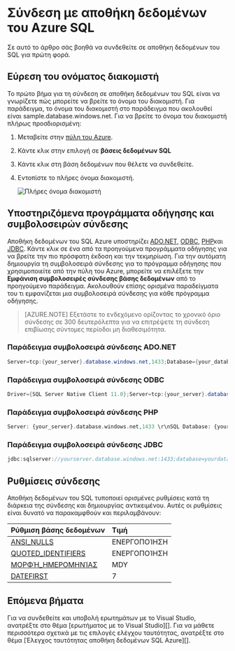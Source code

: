 <properties
   pageTitle="Σύνδεση με αποθήκη δεδομένων του Azure SQL | Microsoft Azure"
   description="Πώς μπορείτε να βρείτε το όνομα και η συμβολοσειρά σύνδεσης για το διακομιστή σας αποθήκη δεδομένων SQL Azure"
   services="sql-data-warehouse"
   documentationCenter="NA"
   authors="sonyam"
   manager="barbkess"
   editor=""/>

<tags
   ms.service="sql-data-warehouse"
   ms.devlang="NA"
   ms.topic="get-started-article"
   ms.tgt_pltfrm="NA"
   ms.workload="data-services"
   ms.date="09/26/2016"
   ms.author="sonyama;barbkess"/>

# <a name="connect-to-azure-sql-data-warehouse"></a>Σύνδεση με αποθήκη δεδομένων του Azure SQL

Σε αυτό το άρθρο σάς βοηθά να συνδεθείτε σε αποθήκη δεδομένων του SQL για πρώτη φορά.

## <a name="find-your-server-name"></a>Εύρεση του ονόματος διακομιστή

Το πρώτο βήμα για τη σύνδεση σε αποθήκη δεδομένων του SQL είναι να γνωρίζετε πώς μπορείτε να βρείτε το όνομα του διακομιστή.  Για παράδειγμα, το όνομα του διακομιστή στο παράδειγμα που ακολουθεί είναι sample.database.windows.net. Για να βρείτε το όνομα του διακομιστή πλήρως προσδιορισμένη:

1. Μεταβείτε στην [πύλη του Azure][].
2. Κάντε κλικ στην επιλογή σε **βάσεις δεδομένων SQL** 
3. Κάντε κλικ στη βάση δεδομένων που θέλετε να συνδεθείτε.
4. Εντοπίστε το πλήρες όνομα διακομιστή.

    ![Πλήρες όνομα διακομιστή][1]

## <a name="supported-drivers-and-connection-strings"></a>Υποστηριζόμενα προγράμματα οδήγησης και συμβολοσειρών σύνδεσης

Αποθήκη δεδομένων του SQL Azure υποστηρίζει [ADO.NET][], [ODBC][], [PHP][]και [JDBC][]. Κάντε κλικ σε ένα από τα προηγούμενα προγράμματα οδήγησης για να βρείτε την πιο πρόσφατη έκδοση και την τεκμηρίωση. Για την αυτόματη δημιουργία τη συμβολοσειρά σύνδεσης για το πρόγραμμα οδήγησης που χρησιμοποιείτε από την πύλη του Azure, μπορείτε να επιλέξετε την **Εμφάνιση συμβολοσειρές σύνδεσης βάσης δεδομένων** από το προηγούμενο παράδειγμα.  Ακολουθούν επίσης ορισμένα παραδείγματα του τι εμφανίζεται μια συμβολοσειρά σύνδεσης για κάθε πρόγραμμα οδήγησης.

> [AZURE.NOTE] Εξετάστε το ενδεχόμενο ορίζοντας το χρονικό όριο σύνδεσης σε 300 δευτερόλεπτα για να επιτρέψετε τη σύνδεση επιβίωσης σύντομες περίοδοι μη διαθεσιμότητα.

### <a name="adonet-connection-string-example"></a>Παράδειγμα συμβολοσειρά σύνδεσης ADO.NET

```C#
Server=tcp:{your_server}.database.windows.net,1433;Database={your_database};User ID={your_user_name};Password={your_password_here};Encrypt=True;TrustServerCertificate=False;Connection Timeout=30;
```

### <a name="odbc-connection-string-example"></a>Παράδειγμα συμβολοσειρά σύνδεσης ODBC

```C#
Driver={SQL Server Native Client 11.0};Server=tcp:{your_server}.database.windows.net,1433;Database={your_database};Uid={your_user_name};Pwd={your_password_here};Encrypt=yes;TrustServerCertificate=no;Connection Timeout=30;
```

### <a name="php-connection-string-example"></a>Παράδειγμα συμβολοσειρά σύνδεσης PHP

```PHP
Server: {your_server}.database.windows.net,1433 \r\nSQL Database: {your_database}\r\nUser Name: {your_user_name}\r\n\r\nPHP Data Objects(PDO) Sample Code:\r\n\r\ntry {\r\n   $conn = new PDO ( \"sqlsrv:server = tcp:{your_server}.database.windows.net,1433; Database = {your_database}\", \"{your_user_name}\", \"{your_password_here}\");\r\n    $conn->setAttribute( PDO::ATTR_ERRMODE, PDO::ERRMODE_EXCEPTION );\r\n}\r\ncatch ( PDOException $e ) {\r\n   print( \"Error connecting to SQL Server.\" );\r\n   die(print_r($e));\r\n}\r\n\rSQL Server Extension Sample Code:\r\n\r\n$connectionInfo = array(\"UID\" => \"{your_user_name}\", \"pwd\" => \"{your_password_here}\", \"Database\" => \"{your_database}\", \"LoginTimeout\" => 30, \"Encrypt\" => 1, \"TrustServerCertificate\" => 0);\r\n$serverName = \"tcp:{your_server}.database.windows.net,1433\";\r\n$conn = sqlsrv_connect($serverName, $connectionInfo);
```

### <a name="jdbc-connection-string-example"></a>Παράδειγμα συμβολοσειρά σύνδεσης JDBC

```Java
jdbc:sqlserver://yourserver.database.windows.net:1433;database=yourdatabase;user={your_user_name};password={your_password_here};encrypt=true;trustServerCertificate=false;hostNameInCertificate=*.database.windows.net;loginTimeout=30;
```

## <a name="connection-settings"></a>Ρυθμίσεις σύνδεσης

Αποθήκη δεδομένων του SQL τυποποιεί ορισμένες ρυθμίσεις κατά τη διάρκεια της σύνδεσης και δημιουργίας αντικειμένου. Αυτές οι ρυθμίσεις είναι δυνατό να παρακαμφθούν και περιλαμβάνουν:

| Ρύθμιση βάσης δεδομένων       | Τιμή                        |
| :--------------------- | :--------------------------- |
| [ANSI_NULLS][]         | ΕΝΕΡΓΟΠΟΊΗΣΗ                           |
| [QUOTED_IDENTIFIERS][] | ΕΝΕΡΓΟΠΟΊΗΣΗ                           |
| [ΜΟΡΦΉ_ΗΜΕΡΟΜΗΝΊΑΣ][]         | MDY                          |
| [DATEFIRST][]          | 7                            |

## <a name="next-steps"></a>Επόμενα βήματα

Για να συνδεθείτε και υποβολή ερωτημάτων με το Visual Studio, ανατρέξτε στο θέμα [ερωτήματος με το Visual Studio][]. Για να μάθετε περισσότερα σχετικά με τις επιλογές ελέγχου ταυτότητας, ανατρέξτε στο θέμα [Έλεγχος ταυτότητας αποθήκη δεδομένων SQL Azure][].

<!--Articles-->
[Ερώτημα με το Visual Studio]: ./sql-data-warehouse-query-visual-studio.md
[Έλεγχος ταυτότητας αποθήκη δεδομένων Azure SQL]: ./sql-data-warehouse-authentication.md

<!--MSDN references-->
[ADO.NET]: https://msdn.microsoft.com/library/e80y5yhx(v=vs.110).aspx
[ODBC]: https://msdn.microsoft.com/library/jj730314.aspx
[PHP]: https://msdn.microsoft.com/library/cc296172.aspx?f=255&MSPPError=-2147217396
[JDBC]: https://msdn.microsoft.com/library/mt484311(v=sql.110).aspx
[ANSI_NULLS]: https://msdn.microsoft.com/library/ms188048.aspx
[QUOTED_IDENTIFIERS]: https://msdn.microsoft.com/library/ms174393.aspx
[ΜΟΡΦΉ_ΗΜΕΡΟΜΗΝΊΑΣ]: https://msdn.microsoft.com/library/ms189491.aspx
[DATEFIRST]: https://msdn.microsoft.com/library/ms181598.aspx

<!--Other-->
[Πύλη του Azure]: https://portal.azure.com

<!--Image references-->
[1]: media/sql-data-warehouse-connect-overview/get-server-name.png


